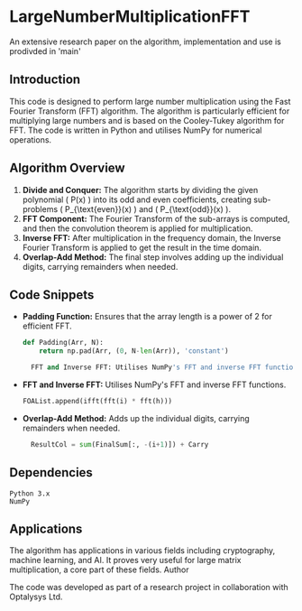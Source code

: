 # LargeNumberMultiplicationFFT
An extensive research paper on the algorithm, implementation and use is prodivded in 'main'

## Introduction
This code is designed to perform large number multiplication using the Fast Fourier Transform (FFT) algorithm. The algorithm is particularly efficient for multiplying large numbers and is based on the Cooley-Tukey algorithm for FFT. The code is written in Python and utilises NumPy for numerical operations.

## Algorithm Overview
1. **Divide and Conquer:** The algorithm starts by dividing the given polynomial \( P(x) \) into its odd and even coefficients, creating sub-problems \( P_{\text{even}}(x) \) and \( P_{\text{odd}}(x) \).
2. **FFT Component:** The Fourier Transform of the sub-arrays is computed, and then the convolution theorem is applied for multiplication.
3. **Inverse FFT:** After multiplication in the frequency domain, the Inverse Fourier Transform is applied to get the result in the time domain.
4. **Overlap-Add Method:** The final step involves adding up the individual digits, carrying remainders when needed.

## Code Snippets
- **Padding Function:** Ensures that the array length is a power of 2 for efficient FFT.
  ```python
  def Padding(Arr, N):
      return np.pad(Arr, (0, N-len(Arr)), 'constant')

    FFT and Inverse FFT: Utilises NumPy's FFT and inverse FFT functions.

- **FFT and Inverse FFT:** Utilises NumPy's FFT and inverse FFT functions.
  ```python
  FOAList.append(ifft(fft(i) * fft(h)))

- **Overlap-Add Method:** Adds up the individual digits, carrying remainders when needed.
  ```python
    ResultCol = sum(FinalSum[:, -(i+1)]) + Carry

## Dependencies
    Python 3.x
    NumPy

## Applications
The algorithm has applications in various fields including cryptography, machine learning, and AI. It proves very useful for large matrix multiplication, a core part of these fields.
Author

The code was developed as part of a research project in collaboration with Optalysys Ltd.
